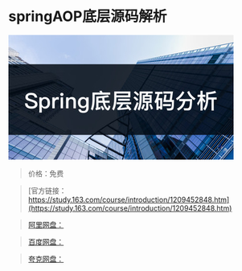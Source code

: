 # springAOP底层源码解析

![img](../../../assets/study163/free/37027c8aa1a04caab0b59f24abebbb0e.jpg)

> 价格：免费

> [官方链接：https://study.163.com/course/introduction/1209452848.htm](https://study.163.com/course/introduction/1209452848.htm)

> [阿里网盘：]()

> [百度网盘：]()

> [夸克网盘：]()
